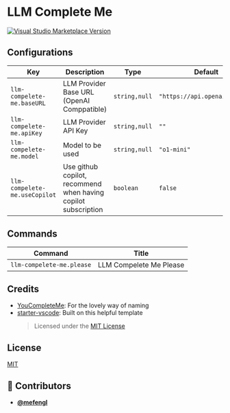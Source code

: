<!-- DO NOT REMOVE - contributor_list:data:start:["mefengl"]:end -->
# LLM Complete Me

<a href="https://marketplace.visualstudio.com/items?itemName=mefengl.llm-compelete-me" target="__blank"><img src="https://img.shields.io/visual-studio-marketplace/v/mefengl.llm-compelete-me.svg?color=eee&amp;label=VS%20Code%20Marketplace&logo=visual-studio-code" alt="Visual Studio Marketplace Version" /></a>

## Configurations

<!-- configs -->
| Key                           | Description                                                    | Type          | Default                       |
| ----------------------------- | -------------------------------------------------------------- | ------------- | ----------------------------- |
| `llm-compelete-me.baseURL`    | LLM Provider Base URL (OpenAI Comppatible)                     | `string,null` | `"https://api.openai.com/v1"` |
| `llm-compelete-me.apiKey`     | LLM Provider API Key                                           | `string,null` | `""`                          |
| `llm-compelete-me.model`      | Model to be used                                               | `string,null` | `"o1-mini"`                   |
| `llm-compelete-me.useCopilot` | Use github copilot, recommend when having copilot subscription | `boolean`     | `false`                       |
<!-- configs -->

## Commands

<!-- commands -->
| Command                   | Title                   |
| ------------------------- | ----------------------- |
| `llm-compelete-me.please` | LLM Compelete Me Please |
<!-- commands -->

## Credits

- [YouCompleteMe](https://github.com/ycm-core/YouCompleteMe): For the lovely way of naming
- [starter-vscode](https://github.com/antfu/starter-vscode): Built on this helpful template
  > Licensed under the [MIT License](https://github.com/antfu/starter-vscode/blob/f97726ca995afa899da954fe74fc9ea5df618fd9/LICENSE.md)

## License

[MIT](./LICENSE)

<!-- prettier-ignore-start -->
<!-- DO NOT REMOVE - contributor_list:start -->
## 👥 Contributors

- **[@mefengl](https://github.com/mefengl)**

<!-- DO NOT REMOVE - contributor_list:end -->
<!-- prettier-ignore-end -->
